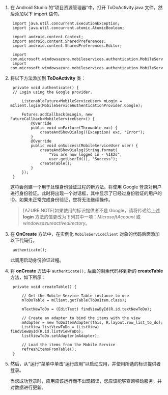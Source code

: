 
1. 在 Android Studio 的“项目资源管理器”中，打开 ToDoActivity.java 文件，然后添加以下 import 语句。

		import java.util.concurrent.ExecutionException;
		import java.util.concurrent.atomic.AtomicBoolean;

		import android.content.Context;
		import android.content.SharedPreferences;
		import android.content.SharedPreferences.Editor;

		import com.microsoft.windowsazure.mobileservices.authentication.MobileServiceAuthenticationProvider;
		import com.microsoft.windowsazure.mobileservices.authentication.MobileServiceUser;

2. 将以下方法添加到 **ToDoActivity** 类： 
	
		private void authenticate() {
	    // Login using the Google provider.
	    
			ListenableFuture<MobileServiceUser> mLogin = mClient.login(MobileServiceAuthenticationProvider.Google);

    		Futures.addCallback(mLogin, new FutureCallback<MobileServiceUser>() {
    			@Override
    			public void onFailure(Throwable exc) {
    				createAndShowDialog((Exception) exc, "Error");
    			}   		
    			@Override
    			public void onSuccess(MobileServiceUser user) {
    				createAndShowDialog(String.format(
                        "You are now logged in - %1$2s",
                        user.getUserId()), "Success");
    				createTable();	
    			}
    		});   	
		}


	这将会创建一个用于处理身份验证过程的新方法。将使用 Google 登录对用户进行身份验证。此时将出现一个对话框，其中显示了已经过身份验证的用户的 ID。如果未正常完成身份验证，您将无法继续操作。

    > [AZURE.NOTE]如果使用的标识提供者不是 Google，请将传递给上述 **login** 方法的值更改为下列其中一项：_MicrosoftAccount_ 或 _windowsazureactivedirectory_。

3. 在 **OnCreate** 方法中，在实例化 `MobileServiceClient` 对象的代码后面添加以下代码行。

		authenticate();

	此调用启动身份验证过程。

4. 将 **onCreate** 方法中 `authenticate();` 后面的剩余代码移到新的 **createTable** 方法，如下所示：

		private void createTable() {
	
			// Get the Mobile Service Table instance to use
			mToDoTable = mClient.getTable(ToDoItem.class);
	
			mTextNewToDo = (EditText) findViewById(R.id.textNewToDo);
	
			// Create an adapter to bind the items with the view
			mAdapter = new ToDoItemAdapter(this, R.layout.row_list_to_do);
			ListView listViewToDo = (ListView) findViewById(R.id.listViewToDo);
			listViewToDo.setAdapter(mAdapter);
	
			// Load the items from the Mobile Service
			refreshItemsFromTable();
		}

5. 然后，从“运行”菜单中单击“运行应用”以启动应用，并使用所选的标识提供者登录。

   	当您成功登录时，应用应该运行而不出现错误，您应该能够查询移动服务，并对数据进行更新。
<!---HONumber=71-->